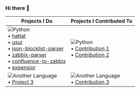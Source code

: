 ### Hi there 👋


| **Projects I Do** | **Projects I Contributed To** |
|-------------------|------------------------------|
| ![Python](https://img.shields.io/badge/Python-3776AB?style=for-the-badge&logo=python&logoColor=white) <br> • [hattat](https://github.com/omerbustun/hattat) <br> • [usur](https://github.com/omerbustun/usur) <br> • [json-blocklist-parser](https://github.com/omerbustun/json-blocklist-parser) <br> • [zabbix-parser](https://github.com/omerbustun/zabbix-parser) <br> • [confluence-to-zabbix](https://github.com/omerbustun/confluence-to-zabbix) <br> • [expensior](https://github.com/omerbustun/expensior) | ![Python](https://img.shields.io/badge/Python-3776AB?style=for-the-badge&logo=python&logoColor=white) <br> • [Contribution 1](https://github.com/someotheruser/contribution1) <br> • [Contribution 2](https://github.com/someotheruser/contribution2) |
| ![Another Language](URL_TO_OTHER_LANGUAGE_ICON) <br> • [Project 3](https://github.com/yourusername/project3) | ![Another Language](URL_TO_OTHER_LANGUAGE_ICON) <br> • [Contribution 3](https://github.com/someotheruser/contribution3) |
